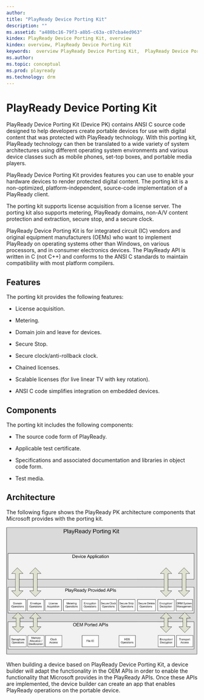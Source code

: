 ```yaml
---
author: 
title: "PlayReady Device Porting Kit"
description: ""
ms.assetid: "a480bc16-79f3-a8b5-c63a-c07cba4ed963"
kindex: PlayReady Device Porting Kit, overview
kindex: overview, PlayReady Device Porting Kit
keywords:  overview PlayReady Device Porting Kit,  PlayReady Device Porting Kit overview
ms.author: 
ms.topic: conceptual
ms.prod: playready
ms.technology: drm
---
```



# PlayReady Device Porting Kit
   
  
PlayReady Device Porting Kit (Device PK) contains ANSI C source code designed to help developers create portable devices for use with digital content that was protected with PlayReady technology. With this porting kit, PlayReady technology can then be translated to a wide variety of system architectures using different operating system environments and various device classes such as mobile phones, set-top boxes, and portable media players.  
   
  
PlayReady Device Porting Kit provides features you can use to enable your hardware devices to render protected digital content. The porting kit is a non-optimized, platform-independent, source-code implementation of a PlayReady client.  
   
  
The porting kit supports license acquisition from a license server. The porting kit also supports metering, PlayReady domains, non-A/V content protection and extraction, secure stop, and a secure clock.   
   
  
PlayReady Device Porting Kit is for integrated circuit (IC) vendors and original equipment manufacturers (OEMs) who want to implement PlayReady on operating systems other than Windows, on various processors, and in consumer electronics devices. The PlayReady API is written in C (not C++) and conforms to the ANSI C standards to maintain compatibility with most platform compilers.  
 
<a id="ID4EX"></a>

   

## Features  
   
  
The porting kit provides the following features:  
 
   *  License acquisition.
  
   *  Metering.
  
   *  Domain join and leave for devices.
  
   *  Secure Stop.   

   *  Secure clock/anti-rollback clock.   

   *  Chained licenses.   

   *  Scalable licenses (for live linear TV with key rotation).   

   *  ANSI C code simplifies integration on embedded devices.  

  
<a id="ID4EZB"></a>

   

## Components  
   
  
The porting kit includes the following components:  
 
   *  The source code form of PlayReady.
  
   *  Applicable test certificate.
  
   *  Specifications and associated documentation and libraries in object code form.
  
   *  Test media.
  

  
<a id="ID4ETC"></a>

   

## Architecture  
   
  
The following figure shows the PlayReady PK architecture components that Microsoft provides with the porting kit.  
   
  
![Porting Kit Architecture](../images/image26_20.jpg)  
   
  
When building a device based on PlayReady Device Porting Kit, a device builder will adapt the functionality in the OEM APIs in order to enable the functionality that Microsoft provides in the PlayReady APIs. Once these APIs are implemented, the device builder can create an app that enables PlayReady operations on the portable device.  
  
